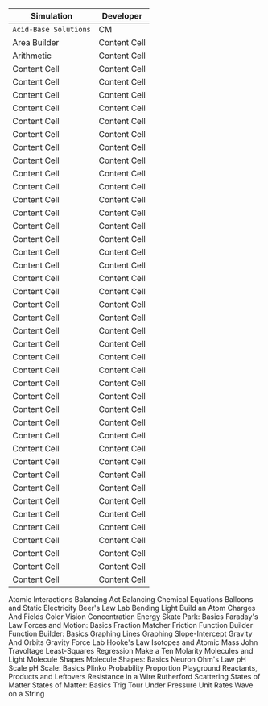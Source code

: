 | Simulation  | Developer |
| ------------- | ------------- |
| `Acid-Base Solutions` | CM |
| Area Builder | Content Cell  |
| Arithmetic  | Content Cell  |
| Content Cell  | Content Cell  |
| Content Cell  | Content Cell  |
| Content Cell  | Content Cell  |
| Content Cell  | Content Cell  |
| Content Cell  | Content Cell  |
| Content Cell  | Content Cell  |
| Content Cell  | Content Cell  |
| Content Cell  | Content Cell  |
| Content Cell  | Content Cell  |
| Content Cell  | Content Cell  |
| Content Cell  | Content Cell  |
| Content Cell  | Content Cell  |
| Content Cell  | Content Cell  |
| Content Cell  | Content Cell  |
| Content Cell  | Content Cell  |
| Content Cell  | Content Cell  |
| Content Cell  | Content Cell  |
| Content Cell  | Content Cell  |
| Content Cell  | Content Cell  |
| Content Cell  | Content Cell  |
| Content Cell  | Content Cell  |
| Content Cell  | Content Cell  |
| Content Cell  | Content Cell  |
| Content Cell  | Content Cell  |
| Content Cell  | Content Cell  |
| Content Cell  | Content Cell  |
| Content Cell  | Content Cell  |
| Content Cell  | Content Cell  |
| Content Cell  | Content Cell  |
| Content Cell  | Content Cell  |
| Content Cell  | Content Cell  |
| Content Cell  | Content Cell  |
| Content Cell  | Content Cell  |
| Content Cell  | Content Cell  |
| Content Cell  | Content Cell  |
| Content Cell  | Content Cell  |
| Content Cell  | Content Cell  |
| Content Cell  | Content Cell  |
| Content Cell  | Content Cell  |
| Content Cell  | Content Cell  |




Atomic Interactions
Balancing Act
Balancing Chemical Equations
Balloons and Static Electricity
Beer's Law Lab
Bending Light
Build an Atom
Charges And Fields
Color Vision
Concentration
Energy Skate Park: Basics
Faraday's Law
Forces and Motion: Basics
Fraction Matcher
Friction
Function Builder
Function Builder: Basics
Graphing Lines
Graphing Slope-Intercept
Gravity And Orbits
Gravity Force Lab
Hooke's Law
Isotopes and Atomic Mass
John Travoltage
Least-Squares Regression
Make a Ten
Molarity
Molecules and Light
Molecule Shapes
Molecule Shapes: Basics
Neuron
Ohm's Law
pH Scale
pH Scale: Basics
Plinko Probability
Proportion Playground
Reactants, Products and Leftovers
Resistance in a Wire
Rutherford Scattering
States of Matter
States of Matter: Basics
Trig Tour
Under Pressure
Unit Rates
Wave on a String
